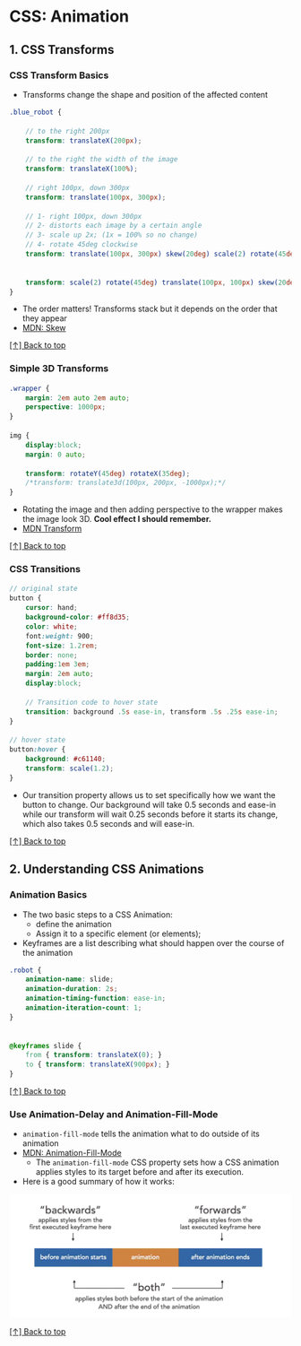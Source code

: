 # CSS: Animation
<a name="top"></a>

## 1. CSS Transforms

### CSS Transform Basics

- Transforms change the shape and position of the affected content

```scss
.blue_robot {
	
	// to the right 200px
	transform: translateX(200px);
	
	// to the right the width of the image
	transform: translateX(100%);
	
	// right 100px, down 300px
	transform: translate(100px, 300px);
	
	// 1- right 100px, down 300px
	// 2- distorts each image by a certain angle
	// 3- scale up 2x; (1x = 100% so no change)
	// 4- rotate 45deg clockwise
	transform: translate(100px, 300px) skew(20deg) scale(2) rotate(45deg);

	
	transform: scale(2) rotate(45deg) translate(100px, 100px) skew(20deg);
}
```

- The order matters! Transforms stack but it depends on the order that they appear
- [MDN: Skew](https://developer.mozilla.org/en-US/docs/Web/CSS/transform-function/skew)

[[↑] Back to top](#top)

### Simple 3D Transforms

```css
.wrapper {
	margin: 2em auto 2em auto;
	perspective: 1000px;
}

img {
	display:block;
	margin: 0 auto;

	transform: rotateY(45deg) rotateX(35deg);
	/*transform: translate3d(100px, 200px, -1000px);*/
}
```

- Rotating the image and then adding perspective to the wrapper makes the image look 3D. **Cool effect I should remember.**
- [MDN Transform](https://developer.mozilla.org/en-US/docs/Web/CSS/transform-function)

[[↑] Back to top](#top)

### CSS Transitions

```scss
// original state
button {
	cursor: hand;
	background-color: #ff8d35;
	color: white;
	font:weight: 900;
	font-size: 1.2rem;
	border: none;
	padding:1em 3em;
	margin: 2em auto;
	display:block;
	
	// Transition code to hover state
	transition: background .5s ease-in, transform .5s .25s ease-in;
}

// hover state
button:hover {
	background: #c61140;
	transform: scale(1.2);
}
```

- Our transition property allows us to set specifically how we want the button to change. Our background will take 0.5 seconds and ease-in while our transform will wait 0.25 seconds before it starts its change, which also takes 0.5 seconds and will ease-in.

[[↑] Back to top](#top)

## 2. Understanding CSS Animations

### Animation Basics

- The two basic steps to a CSS Animation:
	+ define the animation
	+ Assign it to a specific element (or elements);
- Keyframes are a list describing what should happen over the course of the animation

```scss
.robot {
	animation-name: slide;
	animation-duration: 2s;
	animation-timing-function: ease-in;
	animation-iteration-count: 1;
}


@keyframes slide {
	from { transform: translateX(0); }
	to { transform: translateX(900px); }
}
```

[[↑] Back to top](#top)

### Use Animation-Delay and Animation-Fill-Mode

- `animation-fill-mode` tells the animation what to do outside of its animation
- [MDN: Animation-Fill-Mode](https://developer.mozilla.org/en-US/docs/Web/CSS/animation-fill-mode)
	+ The `animation-fill-mode` CSS property sets how a CSS animation applies styles to its target before and after its execution.
- Here is a good summary of how it works:

![Animation fill mode](https://github.com/coolinmc6/css-animations/blob/master/assets/animation-fill-mode.png)

[[↑] Back to top](#top)








































